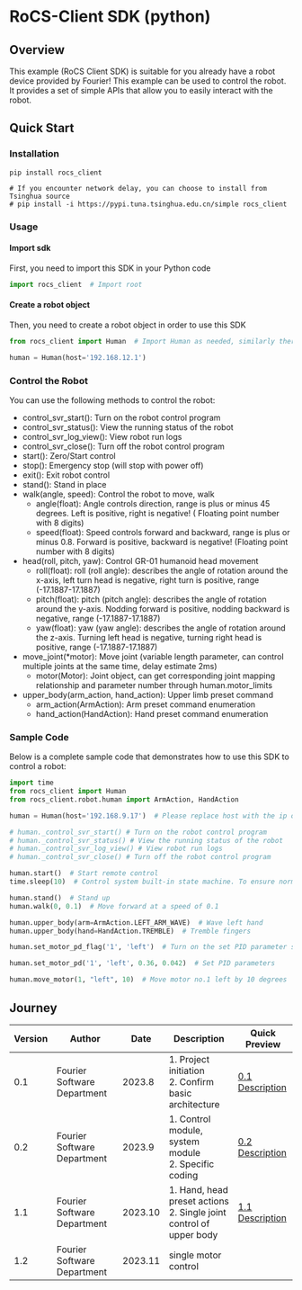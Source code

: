 # RoCS-Client SDK (python)

## Overview

This example (RoCS Client SDK) is suitable for you already have a robot device provided by Fourier!
This example can be used to control the robot.
It provides a set of simple APIs that allow you to easily interact with the robot.

## Quick Start

### Installation

```shell
pip install rocs_client 

# If you encounter network delay, you can choose to install from Tsinghua source 
# pip install -i https://pypi.tuna.tsinghua.edu.cn/simple rocs_client
```

### Usage

#### Import sdk

First, you need to import this SDK in your Python code

```python
import rocs_client  # Import root
```

#### Create a robot object

Then, you need to create a robot object in order to use this SDK

```python
from rocs_client import Human  # Import Human as needed, similarly there are Car, Dog, etc.

human = Human(host='192.168.12.1')
```

### Control the Robot

You can use the following methods to control the robot:

- control_svr_start(): Turn on the robot control program
- control_svr_status(): View the running status of the robot
- control_svr_log_view(): View robot run logs
- control_svr_close(): Turn off the robot control program
- start(): Zero/Start control
- stop(): Emergency stop (will stop with power off)
- exit(): Exit robot control
- stand(): Stand in place
- walk(angle, speed): Control the robot to move, walk
    - angle(float): Angle controls direction, range is plus or minus 45 degrees. Left is positive, right is negative! (
      Floating point number with 8 digits)
    - speed(float): Speed controls forward and backward, range is plus or minus 0.8. Forward is positive, backward is
      negative! (Floating point number with 8 digits)
- head(roll, pitch, yaw): Control GR-01 humanoid head movement
    - roll(float): roll (roll angle): describes the angle of rotation around the x-axis, left turn head is negative,
      right turn is positive, range (-17.1887-17.1887)
    - pitch(float): pitch (pitch angle): describes the angle of rotation around the y-axis. Nodding forward is positive,
      nodding backward is negative, range (-17.1887-17.1887)
    - yaw(float): yaw (yaw angle): describes the angle of rotation around the z-axis. Turning left head is negative,
      turning right head is positive, range (-17.1887-17.1887)
- move_joint(*motor): Move joint (variable length parameter, can control multiple joints at the same time, delay
  estimate 2ms)
    - motor(Motor): Joint object, can get corresponding joint mapping relationship and parameter number through
      human.motor_limits
- upper_body(arm_action, hand_action): Upper limb preset command
    - arm_action(ArmAction): Arm preset command enumeration
    - hand_action(HandAction): Hand preset command enumeration

### Sample Code

Below is a complete sample code that demonstrates how to use this SDK to control a robot:

```python
import time
from rocs_client import Human
from rocs_client.robot.human import ArmAction, HandAction

human = Human(host='192.168.9.17')  # Please replace host with the ip of your device

# human._control_svr_start() # Turn on the robot control program
# human._control_svr_status() # View the running status of the robot
# human._control_svr_log_view() # View robot run logs
# human._control_svr_close() # Turn off the robot control program

human.start()  # Start remote control
time.sleep(10)  # Control system built-in state machine. To ensure normal calibration and startup of the robot, it is recommended to execute subsequent instructions after start() instruction for 10s

human.stand()  # Stand up
human.walk(0, 0.1)  # Move forward at a speed of 0.1

human.upper_body(arm=ArmAction.LEFT_ARM_WAVE)  # Wave left hand
human.upper_body(hand=HandAction.TREMBLE)  # Tremble fingers

human.set_motor_pd_flag('1', 'left')  # Turn on the set PID parameter switch

human.set_motor_pd('1', 'left', 0.36, 0.042)  # Set PID parameters

human.move_motor(1, "left", 10)  # Move motor no.1 left by 10 degrees
```

## Journey

| Version | Author                      | Date    | Description                                                            | Quick Preview                                                |
|---------|-----------------------------|---------|------------------------------------------------------------------------|--------------------------------------------------------------|
| 0.1     | Fourier Software Department | 2023.8  | 1. Project initiation<br/>2. Confirm basic architecture                | [0.1 Description](https://fftai.github.io/release/v0.1.html) |
| 0.2     | Fourier Software Department | 2023.9  | 1. Control module, system module<br/>2. Specific coding                | [0.2 Description](https://fftai.github.io/release/v0.2.html) |
| 1.1     | Fourier Software Department | 2023.10 | 1. Hand, head preset actions<br/>2. Single joint control of upper body | [1.1 Description](https://fftai.github.io/release/v1.1.html) |
| 1.2     | Fourier Software Department | 2023.11 | single motor control                                                   |                                                              |

